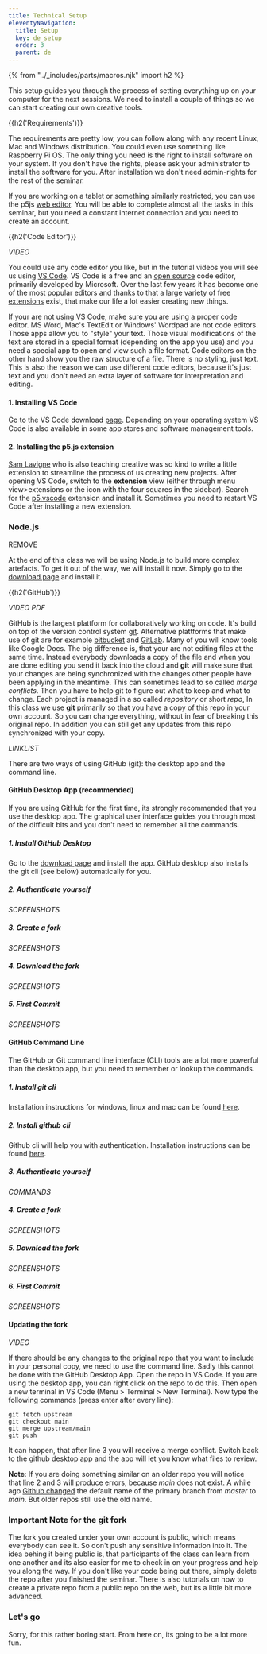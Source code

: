 ```yaml
---
title: Technical Setup
eleventyNavigation:
  title: Setup
  key: de_setup
  order: 3
  parent: de
---
```


{% from "../_includes/parts/macros.njk" import h2 %}

This setup guides you through the process of setting everything up on your computer for the next sessions. We need to install a couple of things so we can start creating our own creative tools.

{{h2('Requirements')}}

The requirements are pretty low, you can follow along with any recent Linux, Mac and Windows distribution. You could even use something like Raspberry Pi OS. The only thing you need is the right to install software on your system. If you don't have the rights, please ask your administrator to install the software for you. After installation we don't need admin-rights for the rest of the seminar.

If you are working on a tablet or something similarly restricted, you can use the p5js [web editor](https://editor.p5js.org/). You will be able to complete almost all the tasks in this seminar, but you need a constant internet connection and you need to create an account.

{{h2('Code Editor')}}

*VIDEO*

You could use any code editor you like, but in the tutorial videos you will see us using [VS Code](https://code.visualstudio.com/download). VS Code is a free and an [open source](https://github.com/microsoft/vscode) code editor, primarily developed by Microsoft. Over the last few years it has become one of the most popular editors and thanks to that a large variety of free [extensions](https://marketplace.visualstudio.com/VSCode) exist, that make our life a lot easier creating new things.

If your are not using VS Code, make sure you are using a proper code editor. MS Word, Mac's TextEdit or Windows' Wordpad are not code editors. Those apps allow you to "style" your text. Those visual modifications of the text are stored in a special format (depending on the app you use) and you need a special app to open and view such a file format. Code editors on the other hand show you the raw structure of a file. There is no styling, just text. This is also the reason we can use different code editors, because it's just text and you don't need an extra layer of software for interpretation and editing.

#### 1. Installing VS Code
Go to the VS Code download [page](https://code.visualstudio.com/download). Depending on your operating system VS Code is also available in some app stores and software management tools.

#### 2. Installing the p5.js extension
[Sam Lavigne](https://lav.io/) who is also teaching creative was so kind to write a little extension to streamline the process of us creating new projects. After opening VS Code, switch to the **extension** view (either through menu view>extensions or the icon with the four squares in the sidebar). Search for the [p5.vscode](https://marketplace.visualstudio.com/items?itemName=samplavigne.p5-vscode) extension and install it. Sometimes you need to restart VS Code after installing a new extension.

### Node.js

REMOVE

At the end of this class we will be using Node.js to build more complex artefacts. To get it out of the way, we will install it now. Simply go to the [download page](https://nodejs.org/en/download/) and install it.

{{h2('GitHub')}}

*VIDEO*
*PDF*

GitHub is the largest plattform for collaboratively working on code. It's build on top of the version control system [git](https://git-scm.com/). Alternative plattforms that make use of git are for example [bitbucket](https://bitbucket.org/product) and [GitLab](https://about.gitlab.com/). Many of you will know tools like Google Docs. The big difference is, that your are not editing files at the same time. Instead everybody downloads a copy of the file and when you are done editing you send it back into the cloud and **git** will make sure that your changes are being synchronized with the changes other people have been applying in the meantime. This can sometimes lead to so called *merge conflicts*. Then you have to help git to figure out what to keep and what to change. Each project is managed in a so called *repository* or short *repo*, In this class we use **git** primarily so that you have a copy of this repo in your own account. So you can change everything, without in fear of breaking this original repo. In addition you can still get any updates from this repo synchronized with your copy.

*LINKLIST*

There are two ways of using GitHub (git): the desktop app and the command line.

#### GitHub Desktop App (recommended)

If you are using GitHub for the first time, its strongly recommended that you use the desktop app. The graphical user interface guides you through most of the difficult bits and you don't need to remember all the commands.

##### 1. Install GitHub Desktop
Go to the [download page](https://desktop.github.com/) and install the app. GitHub desktop also installs the git cli (see below) automatically for you.

##### 2. Authenticate yourself
*SCREENSHOTS*

##### 3. Create a fork
*SCREENSHOTS*

##### 4. Download the fork
*SCREENSHOTS*

##### 5. First Commit
*SCREENSHOTS*

#### GitHub Command Line

The GitHub or Git command line interface (CLI) tools are a lot more powerful than the desktop app, but you need to remember or lookup the commands.

##### 1. Install git cli
Installation instructions for windows, linux and mac can be found [here](https://git-scm.com/book/en/v2/Getting-Started-Installing-Git).

##### 2. Install github cli
Github cli will help you with authentication. Installation instructions can be found [here](https://github.com/cli/cli).

##### 3. Authenticate yourself
*COMMANDS*

##### 4. Create a fork
*SCREENSHOTS*

##### 5. Download the fork
*SCREENSHOTS*

##### 6. First Commit
*SCREENSHOTS*

#### Updating the fork

*VIDEO*

If there should be any changes to the original repo that you want to include in your personal copy, we need to use the command line. Sadly this cannot be done with the GitHub Desktop App. Open the repo in VS Code. If you are using the desktop app, you can right click on the repo to do this. Then open a new terminal in VS Code (Menu > Terminal > New Terminal). Now type the following commands (press enter after every line):

```
git fetch upstream
git checkout main
git merge upstream/main
git push
```

It can happen, that after line 3 you will receive a merge conflict. Switch back to the github desktop app and the app will let you know what files to review.

**Note**: If you are doing something similar on an older repo you will notice that line 2 and 3 will produce errors, because *main* does not exist. A while ago [Github changed](https://github.com/github/renaming) the default name of the primary branch from *master* to *main*. But older repos still use the old name.

### Important Note for the git fork
The fork you created under your own account is public, which means everybody can see it. So don't push any sensitive information into it. The idea behing it being public is, that participants of the class can learn from one another and its also easier for me to check in on your progress and help you along the way. If you don't like your code being out there, simply delete the repo after you finished the seminar. There is also tutorials on how to create a private repo from a public repo on the web, but its a little bit more advanced.

### Let's go
Sorry, for this rather boring start. From here on, its going to be a lot more fun.